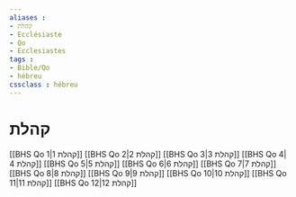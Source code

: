```yaml
---
aliases : 
- קהלת
- Ecclésiaste
- Qo
- Ecclesiastes
tags : 
- Bible/Qo
- hébreu
cssclass : hébreu
---
```


# קהלת

[[BHS Qo 1|קהלת 1]]
[[BHS Qo 2|קהלת 2]]
[[BHS Qo 3|קהלת 3]]
[[BHS Qo 4|קהלת 4]]
[[BHS Qo 5|קהלת 5]]
[[BHS Qo 6|קהלת 6]]
[[BHS Qo 7|קהלת 7]]
[[BHS Qo 8|קהלת 8]]
[[BHS Qo 9|קהלת 9]]
[[BHS Qo 10|קהלת 10]]
[[BHS Qo 11|קהלת 11]]
[[BHS Qo 12|קהלת 12]]
